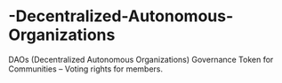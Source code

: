 # -Decentralized-Autonomous-Organizations
DAOs (Decentralized Autonomous Organizations) Governance Token for Communities – Voting rights for members.

